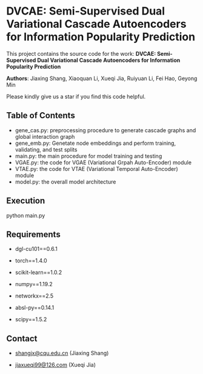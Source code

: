 # DVCAE: Semi-Supervised Dual Variational Cascade Autoencoders for Information Popularity Prediction

This project contains the source code for the work: **DVCAE: Semi-Supervised Dual Variational Cascade Autoencoders for Information Popularity Prediction**

**Authors**: Jiaxing Shang, Xiaoquan Li, Xueqi Jia, Ruiyuan Li, Fei Hao, Geyong Min

Please kindly give us a star if you find this code helpful.

## Table of Contents

- gene_cas.py: preprocessing procedure to generate cascade graphs and global interaction graph
- gene_emb.py: Genetate node embeddings and perform training, validating, and test splits
- main.py: the main procedure for model training and testing
- VGAE.py: the code for VGAE (Variational Grpah Auto-Encoder) module
- VTAE.py: the code for VTAE (Variational Temporal Auto-Encoder) module
- model.py: the overall model architecture

## Execution

python main.py

## Requirements

- dgl-cu101==0.6.1

- torch==1.4.0

- scikit-learn==1.0.2

- numpy==1.19.2

- networkx==2.5

- absl-py==0.14.1

- scipy==1.5.2

## Contact

+ shangjx@cqu.edu.cn (Jiaxing Shang)

+ jiaxueqi99@126.com (Xueqi Jia)
